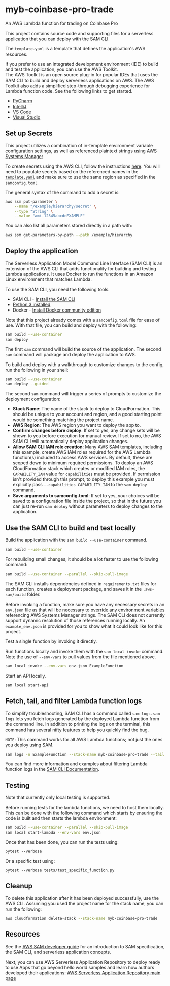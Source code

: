 # myb-coinbase-pro-trade
An AWS Lambda function for trading on Coinbase Pro

This project contains source code and supporting files for a serverless application that you can deploy with the SAM CLI. 

The `template.yaml` is a template that defines the application's AWS resources.

If you prefer to use an integrated development environment (IDE) to build and test the application, you can use the AWS Toolkit.  
The AWS Toolkit is an open source plug-in for popular IDEs that uses the SAM CLI to build and deploy serverless applications on AWS. The AWS Toolkit also adds a simplified step-through debugging experience for Lambda function code. See the following links to get started.

* [PyCharm](https://docs.aws.amazon.com/toolkit-for-jetbrains/latest/userguide/welcome.html)
* [IntelliJ](https://docs.aws.amazon.com/toolkit-for-jetbrains/latest/userguide/welcome.html)
* [VS Code](https://docs.aws.amazon.com/toolkit-for-vscode/latest/userguide/welcome.html)
* [Visual Studio](https://docs.aws.amazon.com/toolkit-for-visual-studio/latest/user-guide/welcome.html)

## Set up Secrets

This project utilizes a combination of in-template environment variable configuration settings, as well as referenced plaintext strings using [AWS Systems Manager](https://aws.amazon.com/systems-manager/)

To create secrets using the AWS CLI, follow the instructions [here](https://docs.aws.amazon.com/systems-manager/latest/userguide/param-create-cli.html). You will need to populate secrets based on the referenced names in the [`template.yaml`](template.yaml) and make sure to use the same region as specified in the `samconfig.toml`.

The general syntax of the command to add a secret is:

```sh
aws ssm put-parameter \
    --name "/example/hierarchy/secret" \
    --type "String" \
    --value "ami-12345abcdeEXAMPLE"
```

You can also list all parameters stored directly in a path with:

```sh
aws ssm get-parameters-by-path --path /example/hierarchy
```

## Deploy the application

The Serverless Application Model Command Line Interface (SAM CLI) is an extension of the AWS CLI that adds functionality for building and testing Lambda applications. It uses Docker to run the functions in an Amazon Linux environment that matches Lambda.

To use the SAM CLI, you need the following tools.

* SAM CLI - [Install the SAM CLI](https://docs.aws.amazon.com/serverless-application-model/latest/developerguide/serverless-sam-cli-install.html)
* [Python 3 installed](https://www.python.org/downloads/)
* Docker - [Install Docker community edition](https://hub.docker.com/search/?type=edition&offering=community)

Note that this project already comes with a `samconfig.toml` file for ease of use. With that file, you can build and deploy with the following:

```sh
sam build --use-container
sam deploy
```

The first `sam` command will build the source of the application. The second `sam` command will package and deploy the application to AWS.

To build and deploy with a walkthrough to customize changes to the config, run the following in your shell:

```sh
sam build --use-container
sam deploy --guided
```

The second `sam` command will trigger a series of prompts to customize the deployment configuration:

* **Stack Name**: The name of the stack to deploy to CloudFormation. This should be unique to your account and region, and a good starting point would be something matching the project name.
* **AWS Region**: The AWS region you want to deploy the app to.
* **Confirm changes before deploy**: If set to yes, any change sets will be shown to you before execution for manual review. If set to no, the AWS SAM CLI will automatically deploy application changes.
* **Allow SAM CLI IAM role creation**: Many AWS SAM templates, including this example, create AWS IAM roles required for the AWS Lambda function(s) included to access AWS services. By default, these are scoped down to minimum required permissions. To deploy an AWS CloudFormation stack which creates or modified IAM roles, the `CAPABILITY_IAM` value for `capabilities` must be provided. If permission isn't provided through this prompt, to deploy this example you must explicitly pass `--capabilities CAPABILITY_IAM` to the `sam deploy` command.
* **Save arguments to samconfig.toml**: If set to yes, your choices will be saved to a configuration file inside the project, so that in the future you can just re-run `sam deploy` without parameters to deploy changes to the application.

## Use the SAM CLI to build and test locally

Build the application with the `sam build --use-container` command.

```sh
sam build --use-container
```

For rebuilding small changes, it should be a lot faster to use the following command:

```sh
sam build --use-container --parallel --skip-pull-image
```

The SAM CLI installs dependencies defined in `requirements.txt` files for each function, creates a deployment package, and saves it in the `.aws-sam/build` folder.

Before invoking a function, make sure you have any necessary secrets in an `env.json` file as that will be necessary to [override any environment variables](https://docs.aws.amazon.com/serverless-application-model/latest/developerguide/serverless-sam-cli-using-invoke.html#serverless-sam-cli-using-invoke-environment-file) referencing AWS Systems Manager strings. The SAM CLI does not currently support dynamic resolution of those references running locally. An `example_env.json` is provided for you to show what it could look like for this project.

Test a single function by invoking it directly.

Run functions locally and invoke them with the `sam local invoke` command. Note the use of `--env-vars` to pull values from the file mentioned above.

```sh
sam local invoke --env-vars env.json ExampleFunction
```

Start an API locally.

```sh
sam local start-api
```

## Fetch, tail, and filter Lambda function logs

To simplify troubleshooting, SAM CLI has a command called `sam logs`. `sam logs` lets you fetch logs generated by the deployed Lambda function from the command line. In addition to printing the logs on the terminal, this command has several nifty features to help you quickly find the bug.

`NOTE`: This command works for all AWS Lambda functions; not just the ones you deploy using SAM.

```sh
sam logs -n ExampleFunction --stack-name myb-coinbase-pro-trade --tail
```

You can find more information and examples about filtering Lambda function logs in the [SAM CLI Documentation](https://docs.aws.amazon.com/serverless-application-model/latest/developerguide/serverless-sam-cli-logging.html).

## Testing

Note that currently only local testing is supported.

Before running tests for the lambda functions, we need to host them locally. This can be done with the following command which starts by ensuring the code is built and then starts the lambda environment:

```sh
sam build --use-container --parallel --skip-pull-image
sam local start-lambda --env-vars env.json
```

Once that has been done, you can run the tests using:

```
pytest --verbose
```

Or a specific test using:
```
pytest --verbose tests/test_specific_function.py
```

## Cleanup

To delete this application after it has been deployed successfully, use the AWS CLI. Assuming you used the project name for the stack name, you can run the following:

```sh
aws cloudformation delete-stack --stack-name myb-coinbase-pro-trade
```

## Resources

See the [AWS SAM developer guide](https://docs.aws.amazon.com/serverless-application-model/latest/developerguide/what-is-sam.html) for an introduction to SAM specification, the SAM CLI, and serverless application concepts.

Next, you can use AWS Serverless Application Repository to deploy ready to use Apps that go beyond hello world samples and learn how authors developed their applications: [AWS Serverless Application Repository main page](https://aws.amazon.com/serverless/serverlessrepo/)
